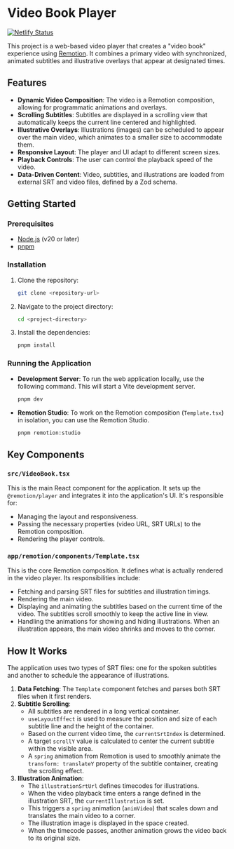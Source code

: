 # Video Book Player

[![Netlify Status](https://api.netlify.com/api/v1/badges/bd3dc4e0-f38e-4edb-9ef6-c6f4aed8a8f3/deploy-status)](https://app.netlify.com/projects/readx-video-book/deploys)

This project is a web-based video player that creates a "video book" experience using [Remotion](https://remotion.dev). It combines a primary video with synchronized, animated subtitles and illustrative overlays that appear at designated times.

## Features

- **Dynamic Video Composition**: The video is a Remotion composition, allowing for programmatic animations and overlays.
- **Scrolling Subtitles**: Subtitles are displayed in a scrolling view that automatically keeps the current line centered and highlighted.
- **Illustrative Overlays**: Illustrations (images) can be scheduled to appear over the main video, which animates to a smaller size to accommodate them.
- **Responsive Layout**: The player and UI adapt to different screen sizes.
- **Playback Controls**: The user can control the playback speed of the video.
- **Data-Driven Content**: Video, subtitles, and illustrations are loaded from external SRT and video files, defined by a Zod schema.

## Getting Started

### Prerequisites

- [Node.js](https://nodejs.org/) (v20 or later)
- [pnpm](https://pnpm.io/)

### Installation

1.  Clone the repository:
    ```bash
    git clone <repository-url>
    ```
2.  Navigate to the project directory:
    ```bash
    cd <project-directory>
    ```
3.  Install the dependencies:
    ```bash
    pnpm install
    ```

### Running the Application

-   **Development Server**: To run the web application locally, use the following command. This will start a Vite development server.
    ```bash
    pnpm dev
    ```
-   **Remotion Studio**: To work on the Remotion composition (`Template.tsx`) in isolation, you can use the Remotion Studio.
    ```bash
    pnpm remotion:studio
    ```

## Key Components

### `src/VideoBook.tsx`

This is the main React component for the application. It sets up the `@remotion/player` and integrates it into the application's UI. It's responsible for:

-   Managing the layout and responsiveness.
-   Passing the necessary properties (video URL, SRT URLs) to the Remotion composition.
-   Rendering the player controls.

### `app/remotion/components/Template.tsx`

This is the core Remotion composition. It defines what is actually rendered in the video player. Its responsibilities include:

-   Fetching and parsing SRT files for subtitles and illustration timings.
-   Rendering the main video.
-   Displaying and animating the subtitles based on the current time of the video. The subtitles scroll smoothly to keep the active line in view.
-   Handling the animations for showing and hiding illustrations. When an illustration appears, the main video shrinks and moves to the corner.

## How It Works

The application uses two types of SRT files: one for the spoken subtitles and another to schedule the appearance of illustrations.

1.  **Data Fetching**: The `Template` component fetches and parses both SRT files when it first renders.
2.  **Subtitle Scrolling**:
    -   All subtitles are rendered in a long vertical container.
    -   `useLayoutEffect` is used to measure the position and size of each subtitle line and the height of the container.
    -   Based on the current video time, the `currentSrtIndex` is determined.
    -   A target `scrollY` value is calculated to center the current subtitle within the visible area.
    -   A `spring` animation from Remotion is used to smoothly animate the `transform: translateY` property of the subtitle container, creating the scrolling effect.
3.  **Illustration Animation**:
    -   The `illustrationSrtUrl` defines timecodes for illustrations.
    -   When the video playback time enters a range defined in the illustration SRT, the `currentIllustration` is set.
    -   This triggers a `spring` animation (`animVideo`) that scales down and translates the main video to a corner.
    -   The illustration image is displayed in the space created.
    -   When the timecode passes, another animation grows the video back to its original size.